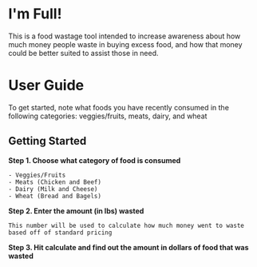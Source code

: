 # I'm Full!

This is a food wastage tool intended to increase awareness about how much money people waste in buying excess food, and how that money could be better suited to assist those in need.

# <a name='installation-guide'>User Guide</a>


To get started, note what foods you have recently consumed in the following categories: veggies/fruits, meats, dairy, and wheat

## Getting Started

**Step 1. Choose what category of food is consumed**

```
- Veggies/Fruits
- Meats (Chicken and Beef)
- Dairy (Milk and Cheese)
- Wheat (Bread and Bagels)
```

**Step 2. Enter the amount (in lbs) wasted**

```
This number will be used to calculate how much money went to waste based off of standard pricing

```
**Step 3. Hit calculate and find out the amount in dollars of food that was wasted**

